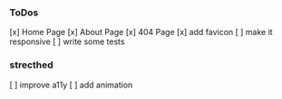 ### ToDos

[x] Home Page
[x] About Page
[x] 404 Page
[x] add favicon
[ ] make it responsive
[ ] write some tests

### strecthed
[ ] improve a11y
[ ] add animation